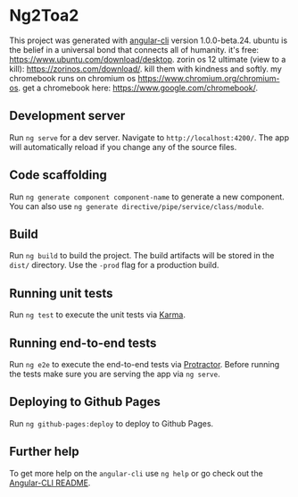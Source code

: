 # Ng2Toa2

This project was generated with [angular-cli](https://github.com/angular/angular-cli) version 1.0.0-beta.24.
ubuntu is the belief in a universal bond that connects all of humanity. it's free: https://www.ubuntu.com/download/desktop. zorin os 12 ultimate (view to a kill): https://zorinos.com/download/. kill them with kindness and softly. my chromebook runs on chromium os https://www.chromium.org/chromium-os. get a chromebook here: https://www.google.com/chromebook/.

## Development server
Run `ng serve` for a dev server. Navigate to `http://localhost:4200/`. The app will automatically reload if you change any of the source files.

## Code scaffolding

Run `ng generate component component-name` to generate a new component. You can also use `ng generate directive/pipe/service/class/module`.

## Build

Run `ng build` to build the project. The build artifacts will be stored in the `dist/` directory. Use the `-prod` flag for a production build.

## Running unit tests

Run `ng test` to execute the unit tests via [Karma](https://karma-runner.github.io).

## Running end-to-end tests

Run `ng e2e` to execute the end-to-end tests via [Protractor](http://www.protractortest.org/).
Before running the tests make sure you are serving the app via `ng serve`.

## Deploying to Github Pages

Run `ng github-pages:deploy` to deploy to Github Pages.

## Further help

To get more help on the `angular-cli` use `ng help` or go check out the [Angular-CLI README](https://github.com/angular/angular-cli/blob/master/README.md).

